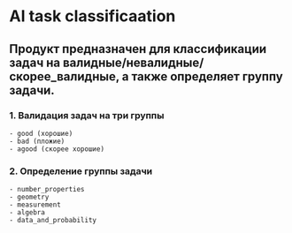 # AI task classificaation

## Продукт предназначен для классификации задач на валидные/невалидные/скорее_валидные, а также определяет группу задачи.

### 1. Валидация задач на три группы
    - good (хорошие)
    - bad (пложие) 
    - agood (скорее хорошие)


### 2. Определение группы задачи
    - number_properties
    - geometry
    - measurement
    - algebra
    - data_and_probability
